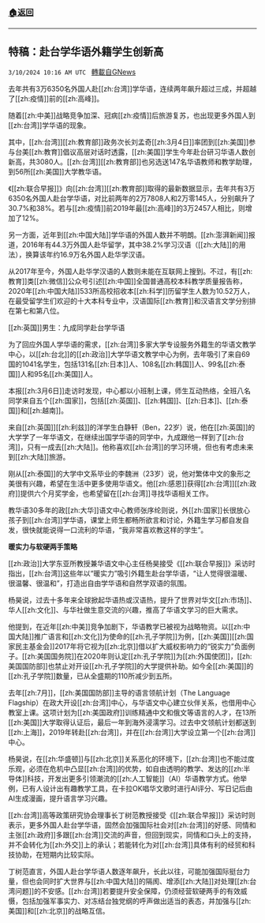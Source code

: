 ###  [:house:返回](README.md)
---


## 特稿：赴台学华语外籍学生创新高
`3/10/2024 10:16 AM UTC ` [轉載自GNews](https://gnews.org/articles/2381521)

去年共有3万6350名外国人赴[[zh:台湾]]学华语，连续两年飙升超过三成，并超越了[[zh:疫情]]前的[[zh:高峰]]。

随着[[zh:中美]]战略竞争加深、冠病[[zh:疫情]]后旅游复苏，也出现更多外国人到[[zh:台湾]]学华语的现象。

其中，[[zh:台湾]][[zh:教育部]]政务次长刘孟奇[[zh:3月4日]]率团到[[zh:美国]]参与台美[[zh:教育]]倡议高层对话时透露，[[zh:美国]]学生今年赴台研习华语人数创新高，共3080人。[[zh:台湾]][[zh:教育部]]也另选送147名华语教师和教学助理，到56所[[zh:美国]]大学教华语。

《[[zh:联合早报]]》向[[zh:台湾]][[zh:教育部]]取得的最新数据显示，去年共有3万6350名外国人赴台学华语，对比前两年的2万7808人和2万零145人，分别飙升了30.7%和38%。若与[[zh:疫情]]前2019年最[[zh:高峰]]的3万2457人相比，则增加了12%。

另一方面，近年到[[zh:中国大陆]]学华语的外国人数并不明朗。[[zh:澎湃新闻]]报道，2016年有44.3万外国人赴华留学，其中38.2%学习汉语（[[zh:大陆]]的用法），换算该年约16.9万名外国人赴华学汉语。

从2017年至今，外国人赴华学汉语的人数则未能在互联网上搜到。不过，有[[zh:教育]]类[[zh:微信]]公众号引述[[zh:中国]]全国普通高校本科教学质量报告称，2020年[[zh:中国大陆]]533所高校招收本[[zh:科学]]历留学生人数为10.52万人，在最受留学生们欢迎的十大本科专业中，汉语国际[[zh:教育]]和汉语言文学分别排在第七和第八位。

[[zh:英国]]男生：九成同学赴台学华语

为了回应外国人学华语的需求，[[zh:台湾]]多家大学专设服务外籍生的华语文教学中心，以[[zh:台北]]的[[zh:政治]]大学华语文教学中心为例，去年吸引了来自69国的1041名学生，包括131名[[zh:日本]]人、108名[[zh:韩国]]人、99名[[zh:泰国]]人和95名[[zh:美国]]人。

本报[[zh:3月6日]]走访时发现，中心都以小班制上课，师生互动热络，全班八名同学来自五个[[zh:国家]]，包括[[zh:英国]]、[[zh:韩国]]、[[zh:日本]]、[[zh:泰国]]和[[zh:越南]]。

来自[[zh:英国]][[zh:利兹]]的洋学生白静轩（Ben，22岁）说，他在[[zh:英国]]的大学学了一年华语文，在继续出国学华语的同学中，九成跟他一样到了[[zh:台湾]]，只有一成去[[zh:大陆]]。他称喜欢[[zh:台湾]]的学习环境，但也有考虑未来到[[zh:大陆]]旅游。

刚从[[zh:泰国]]的大学中文系毕业的李魏洲（23岁）说，他对繁体中文的象形之美很有兴趣，希望在生活中更多使用华语文。他[[zh:感恩]]获得[[zh:台湾]][[zh:政府]]提供六个月奖学金，也希望留在[[zh:台湾]]寻找华语相关工作。

教华语30多年的政[[zh:大华]]语文中心教师张序纶则说，外[[zh:国家]]长很放心孩子到[[zh:台湾]]学华语，课堂上师生都畅所欲言和讨论，外籍生学习都自发自发，很快就能说得一口流利的华语，“我非常喜欢教这样的学生”。

**暖实力与软硬两手策略**

[[zh:政治]]大学东亚所教授兼华语文中心主任杨昊接受《[[zh:联合早报]]》采访时指出，[[zh:台湾]]这些年以“暖实力”吸引外籍生赴台学华语，“让人觉得很温暖、很温馨、很温和”，打造出自由学华语和自然学双语的氛围。

杨昊说，过去十多年来全球掀起华语热或汉语热，提升了世界对华文[[zh:市场]]、华人[[zh:文化]]、与华社做生意交流的兴趣，推高了华语文学习的巨大需求。

他提到，在近年[[zh:中美]]竞争加剧下，华语教学已被视为战略物资。以[[zh:中国大陆]]推广语言和[[zh:文化]]为使命的[[zh:孔子学院]]为例，[[zh:美国]][[zh:国家民主基金会]]2017年将它视为[[zh:北京]]借以扩大威权影响力的“锐实力”负面例子。[[zh:美国国务院]]在2020年则认定[[zh:孔子学院]]为[[zh:外国使团]]，[[zh:美国国防部]]也禁止对开设[[zh:孔子学院]]的大学提供补助。如今全[[zh:美国]]的[[zh:孔子学院]]数量，已从全盛期的110所减少到五所。

去年[[zh:7月]]，[[zh:美国国防部]]主导的语言领航计划（The Language Flagship）在政大开设[[zh:台湾]]中心，与华语文中心建立伙伴关系，也借用中心教室上课。这项计划为[[zh:美国政府]]训练精通中文和俄文等语言的人才，在13所[[zh:美国]]大学取得认证后，最后一年到海外浸濡学习。过去中文领航计划都送到[[zh:上海]]，2019年转赴[[zh:台湾]]，并在[[zh:台湾]]大学设立第一个[[zh:台湾]]中心。

杨昊说，在[[zh:华盛顿]]与[[zh:北京]]关系恶化的环境下，[[zh:台湾]]也不能过度乐观，必须在危机中凸显[[zh:台湾]]的优势，如自由透明的教学、发达的[[zh:半导体]]科技，开发出更多引领潮流的[[zh:人工智能]]（AI）华语教学方式。他举例，已有人设计出有趣教学工具，在卡拉OK唱华文歌时进行AI评分、写日记后由AI生成漫画，提升语言学习兴趣。

[[zh:台湾]]高等政策研究协会理事长丁树范教授接受《[[zh:联合早报]]》采访时则表示，更多外国人赴台学华语，固然会加强国际社会对[[zh:台湾]]的好感、同情和主张[[zh:政府]]多跟[[zh:台湾]]交流的声音，但回到现实，同情和口头上的支持，并不会转化为[[zh:外交]]上的承认；若能转化为对[[zh:台湾]]具体有利的经贸和科技协助，在短期内比较实际。

丁树范直言，外国人赴台学华语人数逐年飙升，长此以往，可能加强国际挺台力量，但也会同时扩大世界与[[zh:中国大陆]]的隔阂、增添[[zh:大陆]]对处理[[zh:台湾问题]]的不安感。[[zh:台湾]]若要提升安全保障，仍须经营软硬两手的有效威慑，包括加强军事实力、对冻结台独党纲的呼声做出适当的表态，并加强与[[zh:美国]]和[[zh:北京]]的战略互信。
